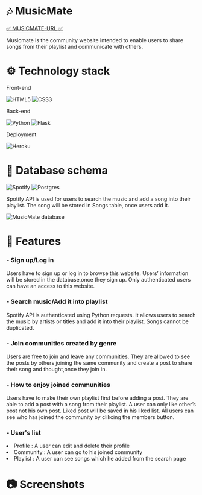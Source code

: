 # 🎶 MusicMate
[✅ MUSICMATE-URL ✅](http://musicmate-by-jenna.herokuapp.com/) 
<p> Musicmate is the community website intended to enable users to share songs from their playlist and communicate with others. </p>


# ⚙️ Technology stack 
<p> Front-end </p>

![HTML5](https://img.shields.io/badge/html5-%23E34F26.svg?style=for-the-badge&logo=html5&logoColor=white)
![CSS3](https://img.shields.io/badge/css3-%231572B6.svg?style=for-the-badge&logo=css3&logoColor=white)

<p> Back-end </p>

![Python](https://img.shields.io/badge/python-3670A0?style=for-the-badge&logo=python&logoColor=ffdd54) 
![Flask](https://img.shields.io/badge/flask-%23000.svg?style=for-the-badge&logo=flask&logoColor=white)

<p> Deployment </p>

![Heroku](https://img.shields.io/badge/heroku-%23430098.svg?style=for-the-badge&logo=heroku&logoColor=white)


# 💾 Database schema 
![Spotify](https://img.shields.io/badge/Spotify-1ED760?style=for-the-badge&logo=spotify&logoColor=white) 
![Postgres](https://img.shields.io/badge/postgres-%23316192.svg?style=for-the-badge&logo=postgresql&logoColor=white)

<p> Spotify API is used for users to search the music and add a song into their playlist. The song will be stored in Songs table, once users add it. </p>

![MusicMate database](https://user-images.githubusercontent.com/92393205/159374165-8c68c340-7000-4416-8b9b-4fa8285f6e90.png)


# 🔧 Features
### - Sign up/Log in
<p> Users have to sign up or log in to browse this website. Users’ information will be stored in the database,once they sign up. Only authenticated users can have an access to this website. </p>

### - Search music/Add it into playlist
<p> Spotify API is authenticated using Python requests. It allows users to search the music by artists or titles and add it into their playlist. Songs cannot be duplicated. </p>

### - Join communities created by genre
<p> Users are free to join and leave any communities. They are allowed to see the posts by others joining the same community and create a post to share their song and thought,once they join in. </p>

### - How to enjoy joined communities
<p> Users have to make their own playlist first before adding a post. They are able to add a post with a song from their playlist. A user can only like other’s post not his own post. Liked post will be saved in his liked list. All users can see who has joined the community by clikcing the members button. </p>

### - User's list
<li> Profile : A user can edit and delete their profile </li>
<li> Community : A user can go to his joined community </li>
<li> Playlist : A user can see songs which he added from the search page </li>

# 📷 Screenshots
